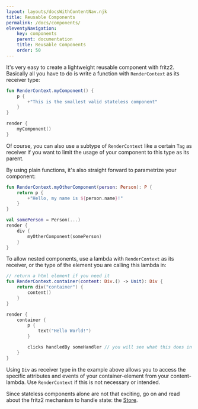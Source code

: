 ```yaml
---
layout: layouts/docsWithContentNav.njk
title: Reusable Components
permalink: /docs/components/
eleventyNavigation:
    key: components
    parent: documentation
    title: Reusable Components
    order: 50
---
```


It's very easy to create a lightweight reusable component with fritz2. Basically all you have to do is write a function with `RenderContext` as its receiver type:

```kotlin
fun RenderContext.myComponent() {
    p {
        +"This is the smallest valid stateless component"
    }
}

render {
    myComponent()
}
```

Of course, you can also use a subtype of `RenderContext` like a certain `Tag` as receiver if you want to limit the usage of your component to this type as its parent.

By using plain functions, it's also straight forward to parametrize your component:

```kotlin
fun RenderContext.myOtherComponent(person: Person): P {
    return p {
        +"Hello, my name is ${person.name}!"
    }
}

val somePerson = Person(...)
render {
    div {
        myOtherComponent(somePerson)
    }
}
```

To allow nested components, use a lambda with `RenderContext` as its receiver, or the type of the element you are calling this lambda in:
```kotlin
// return a html element if you need it
fun RenderContext.container(content: Div.() -> Unit): Div {
    return div("container") {
        content()
    }
}

render {
    container {
        p {
            text("Hello World!")
        }

        clicks handledBy someHandler // you will see what this does in the next chapter
    }
}
```

Using `Div` as receiver type in the example above allows you to access the specific attributes and events of your
container-element from your content-lambda. Use `RenderContext` if this is not necessary or intended.

Since stateless components alone are not that exciting, go on and read about the fritz2
mechanism to handle state: the [Store](Store.html).